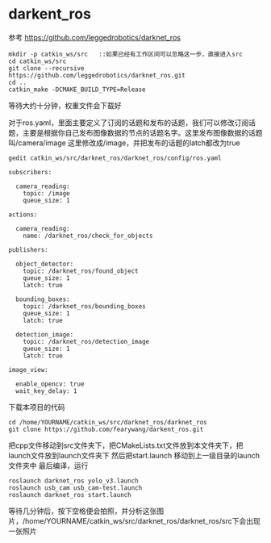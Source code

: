 # darkent_ros
参考  https://github.com/leggedrobotics/darknet_ros

```
mkdir -p catkin_ws/src   ::如果已经有工作区间可以忽略这一步，直接进入src
cd catkin_ws/src
git clone --recursive https://github.com/leggedrobotics/darknet_ros.git
cd ..
catkin_make -DCMAKE_BUILD_TYPE=Release
```
等待大约十分钟，权重文件会下载好

对于ros.yaml，里面主要定义了订阅的话题和发布的话题，我们可以修改订阅话题，主要是根据你自己发布图像数据的节点的话题名字。这里发布图像数据的话题叫/camera/image
这里修改成/image，并把发布的话题的latch都改为true


```
gedit catkin_ws/src/darknet_ros/darknet_ros/config/ros.yaml
```


```
subscribers:

  camera_reading:
    topic: /image
    queue_size: 1

actions:

  camera_reading:
    name: /darknet_ros/check_for_objects

publishers:

  object_detector:
    topic: /darknet_ros/found_object
    queue_size: 1
    latch: true

  bounding_boxes:
    topic: /darknet_ros/bounding_boxes
    queue_size: 1
    latch: true

  detection_image:
    topic: /darknet_ros/detection_image
    queue_size: 1
    latch: true

image_view:

  enable_opencv: true
  wait_key_delay: 1
```
下载本项目的代码
```
cd /home/YOURNAME/catkin_ws/src/darknet_ros/darknet_ros
git clone https://github.com/fearywang/darkent_ros.git
```
把cpp文件移动到src文件夹下，把CMakeLists.txt文件放到本文件夹下，把launch文件放到launch文件夹下
然后把start.launch 移动到上一级目录的launch文件夹中
最后编译，运行
```
roslaunch darknet_ros yolo_v3.launch 
roslaunch usb_cam usb_cam-test.launch 
roslaunch darknet_ros start.launch 
```
等待几分钟后，按下空格便会拍照，并分析这张图片，/home/YOURNAME/catkin_ws/src/darknet_ros/darknet_ros/src下会出现一张照片

